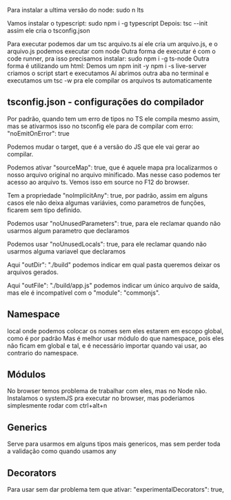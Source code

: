 Para instalar a ultima versão do node: sudo n lts

Vamos instalar o typescript: sudo npm i -g typescript
Depois: tsc --init   assim ele cria o tsconfig.json

Para executar podemos dar um tsc arquivo.ts  aí ele cria um arquivo.js, e o arquivo.js podemos executar com node
Outra forma de executar é com o code runner, pra isso precisamos instalar: sudo npm i -g ts-node
Outra forma é utilizando um html:
    Demos um npm init -y
    npm i -s live-server
    criamos o script start e executamos
    Aí abrimos outra aba no terminal e executamos um tsc -w pra ele compilar os arquivos ts automaticamente


## tsconfig.json - configurações do compilador
Por padrão, quando tem um erro de tipos no TS ele compila mesmo assim, mas se ativarmos isso no tsconfig ele para de compilar com erro:
"noEmitOnError": true

Podemos mudar o target, que é a versão do JS que ele vai gerar ao compilar.

Podemos ativar "sourceMap": true, que é aquele mapa pra localizarmos o nosso arquivo original no arquivo minificado. Mas nesse caso podemos ter acesso ao arquivo ts. Vemos isso em source no F12 do browser.

Tem a propriedade "noImplicitAny": true, por padrão, assim em alguns casos ele não deixa algumas variávies, como parametros de funções, ficarem sem tipo definido.

Podemos usar "noUnusedParameters": true, para ele reclamar quando não usarmos algum parametro que declaramos

Podemos usar "noUnusedLocals": true, para ele reclamar quando não usarmos alguma variavel que declaramos

Aqui "outDir": "./build" podemos indicar em qual pasta queremos deixar os arquivos gerados.

Aqui "outFile": "./build/app.js" podemos indicar um único arquivo de saída, mas ele é incompatível com o "module": "commonjs".


## Namespace
local onde podemos colocar os nomes sem eles estarem em escopo global, como é por padrão
Mas é melhor usar módulo do que namespace, pois eles não ficam em global e tal, e é necessário importar quando vai usar, ao contrario do namespace.

## Módulos
No browser temos problema de trabalhar com eles, mas no Node não.
Instalamos o systemJS pra executar no browser, mas poderiamos simplesmente rodar com ctrl+alt+n

## Generics
Serve para usarmos em alguns tipos mais genericos, mas sem perder toda a validação como quando usamos any

## Decorators
Para usar sem dar problema tem que ativar: "experimentalDecorators": true,